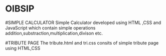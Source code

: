 # OIBSIP
#SIMPLE CALCULATOR
Simple Calculator developed using HTML ,CSS and JavaScript which contain simple operations addition,substraction,multiplication,divison etc.



#TRIBUTE PAGE
The tribute.html and tri.css consits of simple tribute page using HTML,CSS 
